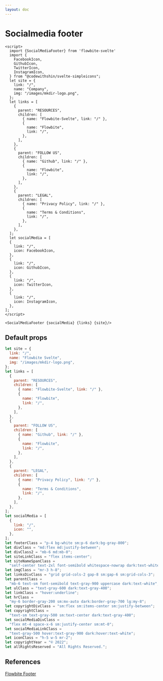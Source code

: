 ```yaml
---
layout: doc
---
```


<script>
import {SocialMediaFooter} from '$lib/index'
import {
    FacebookIcon,
    GithubIcon,
    TwitterIcon,
    InstagramIcon,
  } from "@codewithshin/svelte-simpleicons";
let site = {
    link: "/",
    name: "Company",
    img: "/images/mkdir-logo.png",
  };
let links = [
    {
      parent: "RESOURCES",
      children: [
        { name: "Flowbite-Svelte", link: "/" },
        {
          name: "Flowbite",
          link: "/",
        },
      ],
    },
    {
      parent: "FOLLOW US",
      children: [
        { name: "Github", link: "/" },
        {
          name: "Flowbite",
          link: "/",
        },
      ],
    },
    {
      parent: "LEGAL",
      children: [
        { name: "Privacy Policy", link: "/" },
        {
          name: "Terms & Conditions",
          link: "/",
        },
      ],
    },
  ];
  let socialMedia = [
    {
      link: "/",
      icon: FacebookIcon,
    },
    {
      link: "/",
      icon: GithubIcon,
    },
    {
      link: "/",
      icon: TwitterIcon,
    },
    {
      link: "/",
      icon: InstagramIcon,
    },
  ];
</script>

<h1 class="text-3xl w-full dark:text-white py-8">Socialmedia footer</h1>

<div class="rounded-xl w-full my-4 mx-auto bg-gradient-to-r bg-white dark:bg-gray-900 border border-gray-200 dark:border-gray-700 p-2 sm:p-6">
<SocialMediaFooter {socialMedia} {links} {site}/>
</div>

```svelte
<script>
  import {SocialMediaFooter} from 'flowbite-svelte'
  import {
    FacebookIcon,
    GithubIcon,
    TwitterIcon,
    InstagramIcon,
  } from "@codewithshin/svelte-simpleicons";
  let site = {
    link: "/",
    name: "Company",
    img: "/images/mkdir-logo.png",
  };
  let links = [
    {
      parent: "RESOURCES",
      children: [
        { name: "Flowbite-Svelte", link: "/" },
        {
          name: "Flowbite",
          link: "/",
        },
      ],
    },
    {
      parent: "FOLLOW US",
      children: [
        { name: "Github", link: "/" },
        {
          name: "Flowbite",
          link: "/",
        },
      ],
    },
    {
      parent: "LEGAL",
      children: [
        { name: "Privacy Policy", link: "/" },
        {
          name: "Terms & Conditions",
          link: "/",
        },
      ],
    },
  ];
  let socialMedia = [
  {
    link: "/",
    icon: FacebookIcon,
  },
  {
    link: "/",
    icon: GithubIcon,
  },
  {
    link: "/",
    icon: TwitterIcon,
  },
  {
    link: "/",
    icon: InstagramIcon,
  },
];
</script>

<SocialMediaFooter {socialMedia} {links} {site}/>
```

<h2 class="text-2xl w-full dark:text-white py-8">Default props</h2>


```js
let site = {
  link: "/",
  name: "Flowbite Svelte",
  img: "/images/mkdir-logo.png",
};
let links = [
  {
    parent: "RESOURCES",
    children: [
      { name: "Flowbite-Svelte", link: "/" },
      {
        name: "Flowbite",
        link: "/",
      },
    ],
  },
  {
    parent: "FOLLOW US",
    children: [
      { name: "Github", link: "/" },
      {
        name: "Flowbite",
        link: "/",
      },
    ],
  },
  {
    parent: "LEGAL",
    children: [
      { name: "Privacy Policy", link: "/" },
      {
        name: "Terms & Conditions",
        link: "/",
      },
    ],
  },
];
let socialMedia = [
  {
    link: "/",
    icon: "",
  },
];
let footerClass = "p-4 bg-white sm:p-6 dark:bg-gray-800";
let divClass = "md:flex md:justify-between";
let divClass2 = "mb-6 md:mb-0";
let siteLinkClass = "flex items-center";
let siteNameSpanClass =
  "self-center text-2xl font-semibold whitespace-nowrap dark:text-white";
let imgClass = "mr-3 h-8";
let linksDivClass = "grid grid-cols-2 gap-8 sm:gap-6 sm:grid-cols-3";
let parentClass =
  "mb-6 text-sm font-semibold text-gray-900 uppercase dark:text-white";
let ulClass = "text-gray-600 dark:text-gray-400";
let linkClass = "hover:underline";
let hrClass =
  "my-6 border-gray-200 sm:mx-auto dark:border-gray-700 lg:my-8";
let copyrightDivClass = "sm:flex sm:items-center sm:justify-between";
let copyrightClass =
  "text-sm text-gray-500 sm:text-center dark:text-gray-400";
let socialMediaDivClass =
  "flex mt-4 space-x-6 sm:justify-center sm:mt-0";
let socialMediaLinkClass =
  "text-gray-500 hover:text-gray-900 dark:hover:text-white";
let iconClass = "h-5 w-5 mr-2";
let copyrightYear = "© 2022";
let allRightsReserved = "All Rights Reserved.";
```

<h2 class="text-2xl w-full dark:text-white py-8">References</h2>

<p class="dark:text-white text-lg"><a href="https://flowbite.com/docs/components/footer/" target="_blank" class="text-blue-600 hover:underline dark:text-blue-500">Flowbite Footer</a></p>